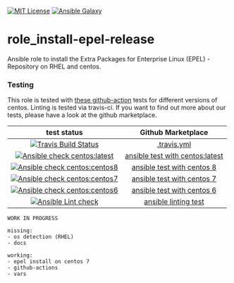 [![MIT License](https://raw.githubusercontent.com/roles-ansible/role_install-epel-release/master/.github/license.svg?sanitize=true)](https://github.com/roles-ansible/role_install-epel-release/blob/master/LICENSE)
[![Ansible Galaxy](https://raw.githubusercontent.com/roles-ansible/role_install-epel-release/master/.github/galaxy.svg?sanitize=true)](https://galaxy.ansible.com/do1jlr/epel)

 role_install-epel-release
============================
Ansible role to install the Extra Packages for Enterprise Linux (EPEL) - Repository on RHEL and centos.

### Testing
This role is tested with [these github-action](https://github.com/search?q=topic%3Acentos+topic%3Acheck-ansible+topic%3Agithub-actions+org%3Aroles-ansible&type=Repositories) tests for different versions of centos. Linting is tested via travis-ci.
If you want to find out more about our tests, please have a look at the github marketplace.

| test status | Github Marketplace |
| :---------: | :----------------: |
| [![Travis Build Status](https://travis-ci.org/DO1JLR/role_install-epel-release.svg?branch=master)](https://travis-ci.org/DO1JLR/role_install-epel-release) | [.travis.yml](https://github.com/roles-ansible/role_install-epel-release/blob/master/.travis.yml) |
[![Ansible check centos:latest](https://github.com/roles-ansible/role_install-epel-release/workflows/Ansible%20check%20centos:latest/badge.svg)](https://github.com/roles-ansible/role_install-epel-release/actions?query=workflow%3A%22Ansible+check+centos%3Alatest%22) | [ansible test with centos:latest](https://github.com/roles-ansible/role_install-epel-release/blob/master/.travis.yml) | [ansible test with centos latest](https://github.com/marketplace/actions/check-ansible-centos-latest) |
| [![Ansible check centos:centos8](https://github.com/roles-ansible/role_install-epel-release/workflows/Ansible%20check%20centos:centos8/badge.svg)](https://github.com/roles-ansible/role_install-epel-release/actions?query=workflow%3A%22Ansible+check+centos%3Acentos8%22) |  [ansible test with centos 8](https://github.com/marketplace/actions/check-ansible-centos-centos8) |
| [![Ansible check centos:centos7](https://github.com/roles-ansible/role_install-epel-release/workflows/Ansible%20check%20centos:centos7/badge.svg)](https://github.com/roles-ansible/role_install-epel-release/actions?query=workflow%3A%22Ansible+check+centos%3Acentos7%22) | [ansible test with centos 7](https://github.com/marketplace/actions/check-ansible-centos-centos7) |
| [![Ansible check centos:centos6](https://github.com/roles-ansible/role_install-epel-release/workflows/Ansible%20check%20centos:centos6/badge.svg)](https://github.com/roles-ansible/role_install-epel-release/actions?query=workflow%3A%22Ansible+check+centos%3Acentos6%22) | [ansible test with centos 6](https://github.com/marketplace/actions/check-ansible-centos-centos6) |
| [![Ansible Lint check](https://github.com/roles-ansible/role_install-epel-release/workflows/Ansible%20Lint%20check/badge.svg)](https://github.com/roles-ansible/role_install-epel-release/actions?query=workflow%3A%22Ansible+Lint+check%22) | [ansible linting test](https://github.com/marketplace/actions/ansible-lint) |




```
WORK IN PROGRESS

missing:
- os detection (RHEL)
- docs

working:
- epel install on centos 7
- github-actions
- vars
```
